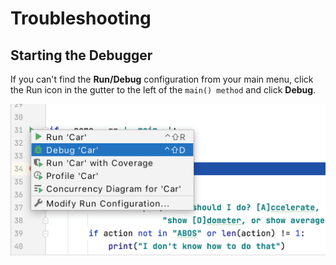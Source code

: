 # Troubleshooting

## Starting the Debugger

If you can't find the **Run/Debug** configuration from your main menu, click the Run icon in the gutter to the left of the `main() method` and click **Debug**.

![Debug from gutter](./images/debug/debug_gutter.png)